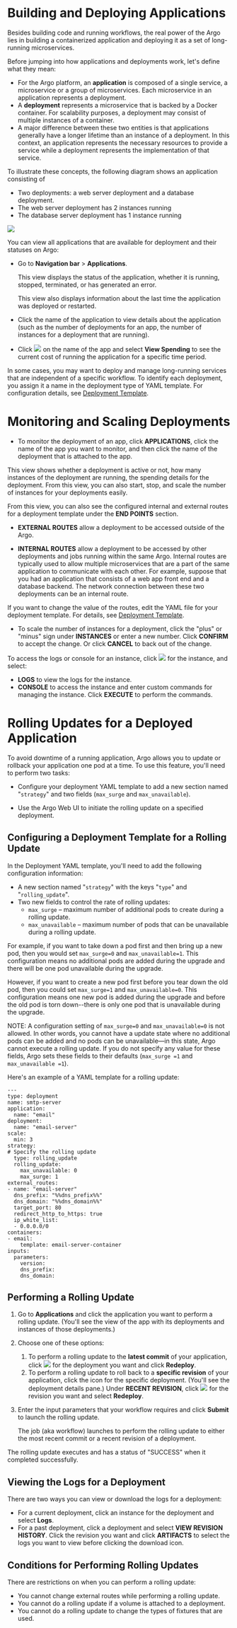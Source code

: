 # Building and Deploying Applications

Besides building code and running workflows, the real power of the Argo lies in building a containerized application and deploying it as a set of long-running microservices.

Before jumping into how applications and deployments work, let's define what they mean:

*   For the Argo platform, an **application** is composed of a single service, a microservice or a group of microservices. Each microservice in an application represents a deployment.
*   A **deployment** represents a microservice that is backed by a Docker container. For scalability purposes, a deployment may consist of multiple instances of a container.
*   A major difference between these two entities is that applications generally have a longer lifetime than an instance of a deployment. In this context, an application represents the necessary resources to provide a service while a deployment represents the implementation of that service.

To illustrate these concepts, the following diagram shows an application consisting of

*   Two deployments: a web server deployment and a database deployment.
*   The web server deployment has 2 instances running
*   The database server deployment has 1 instance running

 ![](../../../images/applications_deployments_volume_diagram_argo2.png)


You can view all applications that are available for deployment and their statuses on Argo:

*   Go to **Navigation bar** > **Applications**.

    This view displays the status of the application, whether it is running, stopped, terminated, or has generated an error.

    This view also displays information about the last time the application was deployed or restarted.

*   Click the name of the application to view details about the application (such as the number of deployments for an app, the number of instances for a deployment that are running).
*   Click ![](../../../images/3_vertical_dots_25x26_GREEN.png) on the name of the app and select **View Spending** to see the current cost of running the application for a specific time period.

In some cases, you may want to deploy and manage long-running services that are independent of a specific workflow. To identify each deployment, you assign it a name in the deployment type of YAML template. For configuration details, see [Deployment Template](./../../yaml/deployment_template.md).

# Monitoring and Scaling Deployments

*   To monitor the deployment of an app, click **APPLICATIONS**, click the name of the app you want to monitor, and then click the name of the deployment that is attached to the app.

 This view shows whether a deployment is active or not, how many instances of the deployment are running, the spending details for the deployment. From this view, you can also start, stop, and scale the number of instances for your deployments easily.

 From this view, you can also see the configured internal and external routes for a deployment template under the **END POINTS** section.

 * **EXTERNAL ROUTES** allow a deployment to be accessed outside of the Argo.

 * **INTERNAL ROUTES** allow a deployment to be accessed by other deployments and jobs running within the same Argo. Internal routes are typically used to allow multiple microservices that are a part of the same application to communicate with each other. For example, suppose that you had an application that consists of a web app front end and a database backend. The network connection between these two deployments can be an internal route.

  If you want to change the value of the routes, edit the YAML file for your deployment template. For details, see [Deployment Template](./../../yaml/deployment_template.md).

*   To scale the number of instances for a deployment, click the "plus" or "minus" sign under **INSTANCES** or enter a new number. Click **CONFIRM** to accept the change. Or click **CANCEL** to back out of the change.

To access the logs or console for an instance, click ![](../../../images/3_vertical_dots_25x26_GREEN.png) for the instance, and select:

*   **LOGS** to view the logs for the instance.
*   **CONSOLE** to access the instance and enter custom commands for managing the instance. Click **EXECUTE** to perform the commands.


# Rolling Updates for a Deployed Application

To avoid downtime of a running application, Argo allows you to update or rollback your application one pod at a time. To use this feature, you'll need to perform two tasks:

*   Configure your deployment YAML template to add a new section named "`strategy`" and two fields (`max_surge` and `max_unavailable`).

*   Use the Argo Web UI to initiate the rolling update on a specified deployment.

## Configuring a Deployment Template for a Rolling Update

In the Deployment YAML template, you'll need to add the following configuration information:

*   A new section named "`strategy`" with the keys "`type`" and "`rolling_update`".
*   Two new fields to control the rate of rolling updates:
    *   `max_surge` – maximum number of additional pods to create during a rolling update.
    *   `max_unavailable` – maximum number of pods that can be unavailable during a rolling update.

For example, if you want to take down a pod first and then bring up a new pod, then you would set `max_surge=0` and `max_unavailable=1`. This configuration means no additional pods are added during the upgrade and there will be one pod unavailable during the upgrade.

However, if you want to create a new pod first before you tear down the old pod, then you could set `max_surge=1` and `max_unavailable=0`. This configuration means one new pod is added during the upgrade and before the old pod is torn down--there is only one pod that is unavailable during the upgrade.

NOTE: A configuration setting of `max_surge=0` and `max_unavailable=0` is not allowed. In other words, you cannot have a update state where no additional pods can be added and no pods can be unavailable—in this state, Argo cannot execute a rolling update. If you do not specify any value for these fields, Argo sets these fields to their defaults (`max_surge =1` and `max_unavailable =1`).

Here's an example of a YAML template for a rolling update:

```
---
type: deployment
name: smtp-server
application:
  name: "email"
deployment:
  name: "email-server"
scale:
  min: 3
strategy:
# Specify the rolling update
  type: rolling_update
  rolling_update:
    max_unavailable: 0
    max_surge: 1
external_routes:
- name: "email-server"
  dns_prefix: "%%dns_prefix%%"
  dns_domain: "%%dns_domain%%"
  target_port: 80
  redirect_http_to_https: true
  ip_white_list:
  - 0.0.0.0/0
containers:
- email:
    template: email-server-container
inputs:
  parameters:
    version:
    dns_prefix:
    dns_domain:
```

## Performing a Rolling Update

1.  Go to **Applications** and click the application you want to perform a rolling update. (You'll see the view of the app with its deployments and instances of those deployments.)

2.  Choose one of these options:

    1. To perform a rolling update to the **latest commit** of your application, click ![](../../../images/clear_3_dots_23x23.png) for the deployment you want and click **Redeploy**.
    2. To perform a rolling update to roll back to a **specific revision** of your application, click the icon for the specific deployment. (You'll see the deployment details pane.)
     Under **RECENT REVISION**, click ![](../../../images/clear_3_dots_23x23.png) for the revision you want and select **Redeploy**.
3.  Enter the input parameters that your workflow requires and click **Submit** to launch the rolling update.

    The job (aka workflow) launches to perform the rolling update to either the most recent commit or a recent revision of a deployment.

The rolling update executes and has a status of "SUCCESS" when it completed successfully.

## Viewing the Logs for a Deployment

There are two ways you can view or download the logs for a deployment:

*   For a current deployment, click an instance for the deployment and select **Logs**.
*   For a past deployment, click a deployment and select **VIEW REVISION HISTORY**. Click the revision you want and click **ARTIFACTS** to select the logs you want to view before clicking the download icon.

## Conditions for Performing Rolling Updates

There are restrictions on when you can perform a rolling update:

*   You cannot change external routes while performing a rolling update.
*   You cannot do a rolling update if a volume is attached to a deployment.
*   You cannot do a rolling update to change the types of fixtures that are used.
